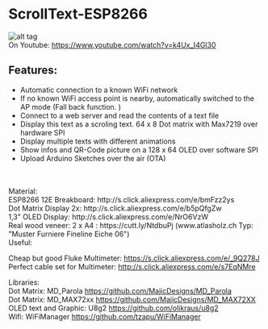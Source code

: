 # ScrollText-ESP8266
![alt tag](https://github.com/DIYDave/ScrollText-ESP8266/blob/master/photos/Picture_Cut.jpg)
<br>
On Youtube: https://www.youtube.com/watch?v=k4Ux_I4Gl30
## Features:
- Automatic connection to a known WiFi network
- If no known WiFi access point is nearby, automatically switched to the AP mode (Fall back function. )
- Connect to a web server and read the contents of a text file
- Display this text as a scroling text. 64 x 8 Dot matrix with Max7219 over hardware SPI
- Display multiple texts with different animations
- Show infos and QR-Code picture on a 128 x 64 OLED over software SPI
- Upload Arduino Sketches over the air (OTA)
<br>
<br>
Material:
<br>
ESP8266 12E Breakboard:   http://s.click.aliexpress.com/e/bmFzz2ys
<br>
Dot Matrix Display 2x:       http://s.click.aliexpress.com/e/b5pQfgZw
<br>
1,3" OLED Display:               http://s.click.aliexpress.com/e/NrO6VzW
<br>
Real wood veneer: 2 x A4 :    https://cutt.ly/NtdbuPj  (www.atlasholz.ch Typ: "Muster Furniere Fineline Eiche 06")
<br>
Useful:

Cheap but good Fluke Multimeter: https://s.click.aliexpress.com/e/_9Q278J
<br>
Perfect cable set for Multimeter: http://s.click.aliexpress.com/e/s7EqNMre
<br>

Libraries:
<br>
Dot Matrix: MD_Parola   https://github.com/MajicDesigns/MD_Parola
<br>
Dot Matrix: MD_MAX72xx  https://github.com/MajicDesigns/MD_MAX72XX
<br>
OLED text and Graphic: U8g2  https://github.com/olikraus/u8g2
<br>
Wifi: WiFiManager  https://github.com/tzapu/WiFiManager



